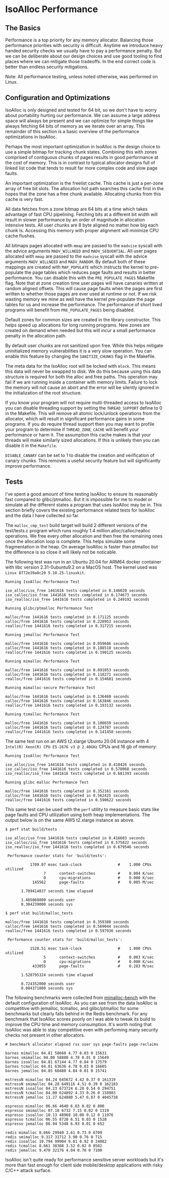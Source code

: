 # IsoAlloc Performance

## The Basics

Performance is a top priority for any memory allocator. Balancing those performance priorities with security is difficult. Anytime we introduce heavy handed security checks we usually have to pay a performance penalty. But we can be deliberate about our design choices and use good tooling to find places where we can mitigate those tradeoffs. In the end correct code is better than endless security mitigations.

Note: All performance testing, unless noted otherwise, was performed on Linux.

## Configuration and Optimizations

IsoAlloc is only designed and tested for 64 bit, so we don't have to worry about portability hurting our performance. We can assume a large address space will always be present and we can optimize for simple things like always fetching 64 bits of memory as we iterate over an array. This remainder of this section is a basic overview of the performance optimizations in IsoAlloc.

Perhaps the most important optimization in IsoAlloc is the design choice to use a simple bitmap for tracking chunk states. Combining this with zones comprised of contiguous chunks of pages results in good performance at the cost of memory. This is in contrast to typical allocator designs full of linked list code that tends to result far more complex code and slow page faults.

An important optimization is the freelist cache. This cache is just a per-zone array of free bit slots. The allocation hot path searches this cache first in the hopes that the zone has a free chunk available. Allocating chunks from this cache is very fast.

All data fetches from a zone bitmap are 64 bits at a time which takes advantage of fast CPU pipelining. Fetching bits at a different bit width will result in slower performance by an order of magnitude in allocation intensive tests. All user chunks are 8 byte aligned no matter how big each chunk is. Accessing this memory with proper alignment will minimize CPU cache flushes.

All bitmaps pages allocated with `mmap` are passed to the `madvise` syscall with the advice arguments `MADV_WILLNEED` and `MADV_SEQUENTIAL`. All user pages allocated with `mmap` are passed to the `madvise` syscall with the advice arguments `MADV_WILLNEED` and `MADV_RANDOM`. By default both of these mappings are created with `MAP_POPULATE` which instructs the kernel to pre-populate the page tables which reduces page faults and results in better performance. You can disable this with the `PRE_POPULATE_PAGES` Makefile flag. Note that at zone creation time user pages will have canaries written at random aligned offsets. This will cause page faults when the pages are first written to whether those pages are ever used at runtime or not. If we risk wasting memory we mine as well have the kernel pre-populate the page tables for us and increase the performance. The performance of short lived programs will benefit from `PRE_POPULATE_PAGES` being disabled.

Default zones for common sizes are created in the library constructor. This helps speed up allocations for long running programs. New zones are created on demand when needed but this will incur a small performance penalty in the allocation path.

By default user chunks are not sanitized upon free. While this helps mitigate uninitialized memory vulnerabilities it is a very slow operation. You can enable this feature by changing the `SANITIZE_CHUNKS` flag in the Makefile.

The meta data for the IsoAlloc root will be locked with `mlock`. This means this data will never be swapped to disk. We do this because using this data structure is required for both the alloc and free paths. This operation may fail if we are running inside a container with memory limits. Failure to lock the memory will not cause an abort and the error will be silently ignored in the initialization of the root structure.

If you know your program will not require multi-threaded access to IsoAlloc you can disable threading support by setting the `THREAD_SUPPORT` define to 0 in the Makefile. This will remove all atomic lock/unlock operations from the allocator, which will result in significant performance gains in some programs. If you do require thread support then you may want to profile your program to determine if `THREAD_ZONE_CACHE` will benefit your performance or harm it. The assumption this cache makes is that your threads will make similarly sized allocations. If this is unlikely then you can disable it in the `Makefile`.

`DISABLE_CANARY` can be set to 1 to disable the creation and verification of canary chunks. This removes a useful security feature but will significantly improve performance.

## Tests

I've spent a good amount of time testing IsoAlloc to ensure its reasonably fast compared to glibc/ptmalloc. But it is impossible for me to model or simulate all the different states a program that uses IsoAlloc may be in. This section briefly covers the existing performance related tests for IsoAlloc and the data I have collected so far.

The `malloc_cmp_test` build target will build 2 different versions of the test/tests.c program which runs roughly 1.4 million alloc/calloc/realloc operations. We free every other allocation and then free the remaining ones once the allocation loop is complete. This helps simulate some fragmentation in the heap. On average IsoAlloc is faster than ptmalloc but the difference is so close it will likely not be noticable.

The following test was run in an Ubuntu 20.04 for ARM64 docker container with libc version 2.31-0ubuntu9.2 on a MacOS host. The kernel used was `Linux 8772e39a0c20 5.10.25-linuxkit`.

```
Running IsoAlloc Performance Test

iso_alloc/iso_free 1441616 tests completed in 0.146020 seconds
iso_calloc/iso_free 1441616 tests completed in 0.174673 seconds
iso_realloc/iso_free 1441616 tests completed in 0.249192 seconds

Running glibc/ptmalloc Performance Test

malloc/free 1441616 tests completed in 0.171125 seconds
calloc/free 1441616 tests completed in 0.228953 seconds
realloc/free 1441616 tests completed in 0.317215 seconds

Running jemalloc Performance Test

malloc/free 1441616 tests completed in 0.059686 seconds
calloc/free 1441616 tests completed in 0.188510 seconds
realloc/free 1441616 tests completed in 0.190125 seconds

Running mimalloc Performance Test

malloc/free 1441616 tests completed in 0.091053 seconds
calloc/free 1441616 tests completed in 0.118271 seconds
realloc/free 1441616 tests completed in 0.154681 seconds

Running mimalloc-secure Performance Test

malloc/free 1441616 tests completed in 0.136460 seconds
calloc/free 1441616 tests completed in 0.163846 seconds
realloc/free 1441616 tests completed in 0.193132 seconds

Running tcmalloc Performance Test

malloc/free 1441616 tests completed in 0.108659 seconds
calloc/free 1441616 tests completed in 0.124787 seconds
realloc/free 1441616 tests completed in 0.141458 seconds

```

The same test run on an AWS t2.xlarge Ubuntu 20.04 instance with 4 `Intel(R) Xeon(R) CPU E5-2676 v3 @ 2.40GHz` CPUs and 16 gb of memory:

```
Running IsoAlloc Performance Test

iso_alloc/iso_free 1441616 tests completed in 0.418426 seconds
iso_calloc/iso_free 1441616 tests completed in 0.578068 seconds
iso_realloc/iso_free 1441616 tests completed in 0.681393 seconds

Running glibc malloc Performance Test

malloc/free 1441616 tests completed in 0.352161 seconds
calloc/free 1441616 tests completed in 0.562425 seconds
realloc/free 1441616 tests completed in 0.590622 seconds

```

This same test can be used with the `perf` utility to measure basic stats like page faults and CPU utilization using both heap implementations. The output below is on the same AWS t2.xlarge instance as above.

```
$ perf stat build/tests

iso_alloc/iso_free 1441616 tests completed in 0.416603 seconds
iso_calloc/iso_free 1441616 tests completed in 0.575822 seconds
iso_realloc/iso_free 1441616 tests completed in 0.679546 seconds

 Performance counter stats for 'build/tests':

           1709.07 msec task-clock                #    1.000 CPUs utilized
                 7      context-switches          #    0.004 K/sec
                 0      cpu-migrations            #    0.000 K/sec
            145562      page-faults               #    0.085 M/sec

       1.709414837 seconds time elapsed

       1.405068000 seconds user
       0.304239000 seconds sys

$ perf stat build/malloc_tests

malloc/free 1441616 tests completed in 0.359380 seconds
calloc/free 1441616 tests completed in 0.569044 seconds
realloc/free 1441616 tests completed in 0.597936 seconds

 Performance counter stats for 'build/malloc_tests':

           1528.51 msec task-clock                #    1.000 CPUs utilized
                 5      context-switches          #    0.003 K/sec
                 0      cpu-migrations            #    0.000 K/sec
            433055      page-faults               #    0.283 M/sec

       1.528795324 seconds time elapsed

       0.724352000 seconds user
       0.804371000 seconds sys

```

The following benchmarks were collected from [mimalloc-bench](https://github.com/daanx/mimalloc-bench) with the default configuration of IsoAlloc. As you can see from the data IsoAlloc is competitive with jemalloc, tcmalloc, and glibc/ptmalloc for some benchmarks but clearly falls behind in the Redis benchmark. For any benchmark that IsoAlloc scores poorly on I was able to tweak its build to improve the CPU time and memory consumption. It's worth noting that IsoAlloc was able to stay competitive even with performing many security checks not present in other allocators.

```
# benchmark allocator elapsed rss user sys page-faults page-reclaims

barnes mimalloc 04.81 58660 4.77 0.03 0 15631
barnes smimalloc 04.80 58880 4.78 0.01 0 15649
barnes isoalloc 04.81 67144 4.77 0.04 0 17579
barnes tcmalloc 04.81 63636 4.78 0.03 0 16605
barnes jemalloc 04.85 60480 4.84 0.01 0 15741

mstressN mimalloc 04.24 645672 4.42 0.37 0 161319
mstressN smimalloc 04.28 649116 4.51 0.39 0 162183
mstressN isoalloc 04.23 673724 6.20 0.54 0 294751
mstressN tcmalloc 04.00 624892 4.33 0.26 0 158983
mstressN jemalloc 11.27 624880 5.47 6.87 0 4045738

espresso mimalloc 06.66 4640 6.63 0.02 0 800
espresso smimalloc 07.18 6732 7.15 0.02 0 1319
espresso isoalloc 10.13 48968 10.00 0.12 0 11976
espresso tcmalloc 06.55 8720 6.51 0.03 0 1528
espresso jemalloc 06.94 5348 6.93 0.01 0 652

redis mimalloc 8.666 29940 3.61 0.73 0 6709
redis smimalloc 9.317 31712 3.90 0.76 0 715
redis isoalloc 19.794 99904 9.01 0.92 0 24082
redis tcmalloc 8.661 38308 3.52 0.82 0 8502
redis jemalloc 9.470 32176 4.04 0.70 0 7100
```

IsoAlloc isn't quite ready for performance sensitive server workloads but it's more than fast enough for client side mobile/desktop applications with risky C/C++ attack surface.
